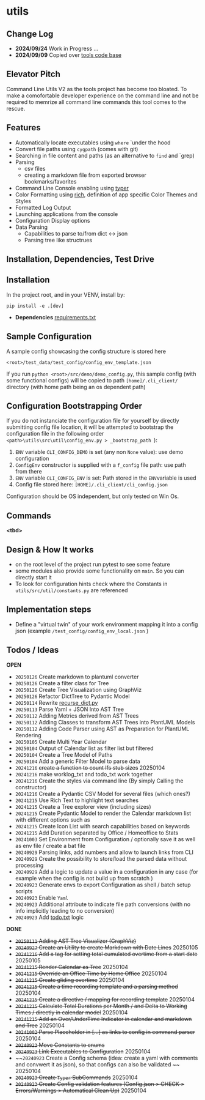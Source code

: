 # utils

## Change Log
* **2024/09/24** Work in Progress ...
* **2024/09/09** Copied over [tools code base](https://github.com/aiventures/tools)

## Elevator Pitch

Command Line Utils V2 as the tools project has become too bloated. To make a comofortable developer experience on the command line and not be required to memrize all command line commands this tool comes to the rescue.

## Features

* Automatically locate executables using `where` `under the hood
* Convert file paths using `cygpath` (comes with git)
* Searching in file content and paths (as an alternative to `find` and `grep)
* Parsing
  * csv files
  * creating a markdown file from exported browser bookmarks/favorites
* Command Line Console enabling using [typer](https://pypi.org/project/typer/)
* Color Formatting using [rich](https://pypi.org/project/rich/), definition of app specific Color Themes and Styles
* Formatted Log Output
* Launching applications from the console
* Configuration Display options
* Data Parsing
  * Capabilities to parse to/from dict <-> json
  * Parsing tree like structrues

## Installation, Dependencies, Test Drive

## Installation

In the project root, and in your VENV, install by:

```
pip install -e .[dev]
```
* **Dependencies** [requirements.txt](https://github.com/aiventures/utils/blob/main/requirements/requirements.txt)

## Sample Configuration

A sample config showcasing the config structure is stored here

```<root>/test_data/test_config/config_env_template.json```

If you run
```python <root>/src/demo/demo_config.py```, this sample config (with some functional configs) will be copied to path ```[home]/.cli_client/``` directory (with home path being an os dependent path)

## Configuration Bootstrapping Order

If you do not instanciate the configuration file for yourself by directly submitting config file location, it will be attempted to bootstrap the configuration file in the following order ```<path>\utils\src\util\config_env.py > _bootstrap_path ```):
1. `ENV` variable `CLI_CONFIG_DEMO` is set (any non `None` value): use demo configuration
2. `ConfigEnv` constructor is supplied with a `f_config` file path: use path from there
3. `ENV` variable `CLI_CONFIG_ENV` is set: Path stored in the `ENV`variable is used
4. Config file stored here: `[HOME]/.cli_client/cli_config.json`

Configuration should be OS independent, but only tested on Win Os.

## Commands

**\<tbd>**

## Design & How It works

* on the root level of the project run pytest to see some feature
* some modules also provide some functionality on `main`. So you can directly start it
* To look for configuration hints check where the Constants in `utils/src/util/constants.py` are referenced

## Implementation steps

* Define a "virtual twin" of your work environment mapping it into a config json (example ```/test_config/config_env_local.json``` )

## Todos / Ideas

**OPEN**

* `20250126` Create markdown to plantuml converter
* `20250126` Create a filter class for Tree
* `20250126` Create Tree Visualization using GraphViz
* `20250126` Refactor DictTree to Pydantic Model
* `20250114` Rewrite [recurse_dict.py](./src/util/recurse_dict.py)
* `20250113` Parse Yaml + JSON Into AST Tree
* `20250112` Adding Metrics derived from AST Trees
* `20250112` Adding Classes to transform AST Trees into PlantUML Models
* `20250112` Adding Code Parser using AST as Preparation for PlantUML Rendering
* `20250105` Create Multi Year Calendar
* `20250104` Output of Calendar list as filter list but filtered
* `20250104` Create a Tree Model of Paths
* `20250104` Add a generic Filter Model to parse data
* `20241216` ~~create a function to count lfs stub sizes~~ 20250104
* `20241216` make worklog_txt and todo_txt work together
* `20241216` Create the styles via command line (By simply Calling the constructor)
* `20241216` Create a Pydantic CSV Model for several files (which ones?)
* `20241215` Use Rich Text to highlight text searches
* `20241215` Create a Tree explorer view (including sizes)
* `20241215` Create Pydantic Model to render the Calendar markdown list with different options such as
* `20241215` Create Icon List with search capabilities based on keywords
* `20241215` Add Duration separated by Office / Homeoffice to Stats
* `20241003` Set Environment from Configuration / optionally save it as well as env file / create a bat file
* `20240929` Parsing links, add numbers and allow to launch links from CLI
* `20240929` Create the possibility to store/load the parsed data without processing
* `20240929` Add a logic to update a value in a configuration in any case (for example when the config is not build up from scratch )
* `20240923` Generate envs to export Configuration as shell / batch setup scripts
* `20240923` Enable `Yaml`
* `20240923` Additional attribute to indicate file path conversions (with no info implicitly leading to no conversion)
* `20240923` Add [todo.txt](https://github.com/todotxt/todo.txt) logic

**DONE**

* ~~`20250111` Adding AST Tree Visualizer (GraphViz)~~
* ~~`20240927` Create an Utility to create Markdown with Date Lines~~ 20250105
* ~~`20241216` Add a tag for setting total cumulated overtime from a start date~~ 20250105
* ~~`20241215` Render Calendar as Tree~~ 20250104
* ~~`20241215` Override an Office Time by Home Office~~ 20250104
* ~~`20241215` Create gliding overtime~~ 20250104
* ~~`20241215` Create a time recording template and a parsing method~~ 20250104
* ~~`20241215` Create a directive / mapping for recording template~~ 20250104
* ~~`20241215` Calculate Total Durations per Month / and Delta to Working Times / directly in calendar model~~ 20250104
* ~~`20241215` Add an Over/UnderTime Indicator in calendar and markdown and Tree~~ 20250104
* ~~`20241002` Parse Placeholder in [...] as links to config in command parser~~ 20250104
* ~~`20240923` Move Constants to enums~~
* ~~`20240923` Link Executables to Configuration~~ 20250104
* ~~`20240923` Create a Config schema (idea: create a yaml with comments and convwert it as json), so that configs can also be validated ~~ 20250104
* ~~`20240923` Create `Typer` SubCommands~~ 20250104
* ~~`20240923` Create Config validation features (Config.json > CHECK > Errors/Warnings > Automatical Clean Up)~~ 20250104
